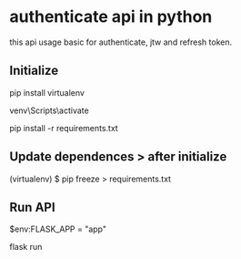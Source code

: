 # authenticate api in python

this api usage basic for authenticate, jtw and refresh token.


## Initialize
pip install virtualenv

venv\Scripts\activate 

pip install -r requirements.txt
## Update dependences > after initialize
(virtualenv) $ pip freeze > requirements.txt
## Run API
$env:FLASK_APP = "app" 

flask run
